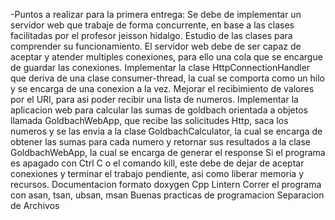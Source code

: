 -Puntos a realizar para la primera entrega:
Se debe de implementar un servidor web que trabaje de forma concurrente, en base a las clases facilitadas por el profesor jeisson hidalgo.
Estudio de las clases para comprender su funcionamiento.
El servidor web debe de ser capaz de aceptar y atender multiples conexiones, para ello una cola que se encargue de guardar las conexiones.
Implementar la clase HttpConnectionHandler que deriva de una clase consumer-thread, la cual se comporta como un hilo y se encarga de una conexion a la vez.
Mejorar el recibimiento de valores por el URI, para asi poder recibir una lista de numeros.
Implementar la aplicacion web para calcular las sumas de goldbach orientada a objetos llamada GoldbachWebApp, que recibe las solicitudes Http, saca los numeros y se las envia a la clase GoldbachCalculator, la cual se encarga de obtener las sumas para cada numero y retornar sus resultados a la clase GoldbachWebApp, la cual se encarga de generar el response
Si el programa es apagado con Ctrl C o el comando kill, este debe de dejar de aceptar conexiones y terminar el trabajo pendiente, asi como liberar memoria y recursos.
Documentacion formato doxygen
Cpp Lintern
Correr el programa con asan, tsan, ubsan, msan
Buenas practicas de programacion
Separacion de Archivos